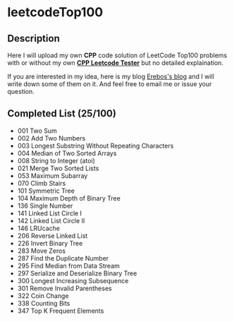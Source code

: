 # leetcodeTop100

## Description

Here I will upload my own **CPP** code solution of LeetCode Top100 problems with or without my own [**CPP Leetcode Tester**](https://github.com/18918606287/cpp_semi_auto_leedcode_tester) but no detailed explaination.

If you are interested in my idea, here is my blog [Erebos's blog](https://erebos.top) and I will write down some of them on it. And feel free to email me or issue your question.

## Completed List (25/100)

+ 001 Two Sum
+ 002 Add Two Numbers
+ 003 Longest Substring Without Repeating Characters
+ 004 Median of Two Sorted Arrays
+ 008 String to Integer (atoi)
+ 021 Merge Two Sorted Lists
+ 053 Maximum Subarray
+ 070 Climb Stairs
+ 101 Symmetric Tree
+ 104 Maximum Depth of Binary Tree
+ 136 Single Number
+ 141 Linked List Circle I
+ 142 Linked List Circle II
+ 146 LRUcache
+ 206 Reverse Linked List
+ 226 Invert Binary Tree
+ 283 Move Zeros
+ 287 Find the Duplicate Number
+ 295 Find Median from Data Stream
+ 297 Serialize and Deserialize Binary Tree
+ 300 Longest Increasing Subsequence
+ 301 Remove Invalid Parentheses
+ 322 Coin Change
+ 338 Counting Bits
+ 347 Top K Frequent Elements
